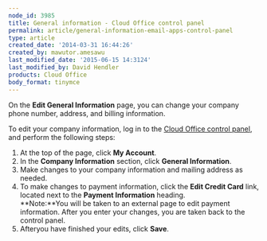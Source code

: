 ```yaml
---
node_id: 3985
title: General information - Cloud Office control panel
permalink: article/general-information-email-apps-control-panel
type: article
created_date: '2014-03-31 16:44:26'
created_by: mawutor.amesawu
last_modified_date: '2015-06-15 14:3124'
last_modified_by: David Hendler
products: Cloud Office
body_format: tinymce
---
```


On the **Edit General Information** page, you can change your company
phone number, address, and billing information.

To edit your company information, log in to the [Cloud Office control
panel](https://apps.rackspace.com/index.php), and perform the following
steps:

1.  At the top of the page, click **My Account**.
2.  In the **Company Information** section, click **General
    Information**.
3.  Make changes to your company information and mailing address as
    needed.
4.  To make changes to payment information, click the **Edit Credit
    Card** link, located next to the **Payment Information** heading.\
     **Note:**You will be taken to an external page to edit payment
    information. After you enter your changes, you are taken back to the
    control panel.
5.  Afteryou have finished your edits, click **Save**.

 

